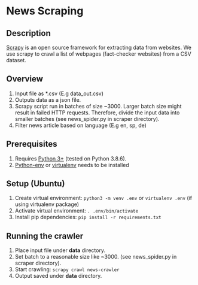 # News Scraping

## Description

[Scrapy](https://scrapy.org/) is an open source framework for extracting data from websites.
We use scrapy to crawl a list of webpages (fact-checker websites) from a CSV dataset.

## Overview

1. Input file as *.csv (E.g data_out.csv)
2. Outputs data as a json file.
3. Scrapy script run in batches of size ~3000. Larger batch size might result in failed HTTP requests.
Therefore, divide the input data into smaller batches (see news_spider.py in scraper directory).
4. Filter news article based on language (E.g en, sp, de)

## Prerequisites

1. Requires [Python 3+](https://www.python.org/downloads/) (tested on Python 3.8.6).
2. [Python-env](https://docs.python.org/3/tutorial/venv.html) or [virtualenv](https://pypi.org/project/virtualenv/) needs to be installed 

## Setup (Ubuntu)

1. Create virtual environment:
`python3 -m venv .env` or `virtualenv .env` (if using virtualenv package)
2. Activate virtual environment: 
   `. .env/bin/activate`
3. Install pip dependencies:
    `pip install -r requirements.txt`

## Running the crawler

1. Place input file under **data** directory.
2. Set batch to a reasonable size like ~3000. (see news_spider.py in scraper directory).
3. Start crawling: `scrapy crawl news-crawler`
4. Output saved under **data** directory. 